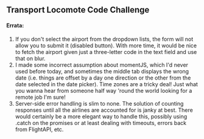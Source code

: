 ## Transport Locomote Code Challenge

#### Errata:
1. If you don't select the airport from the dropdown lists, the form will not allow you to submit it (disabled button). With more time, it would be nice to fetch the airport given just a three-letter code in the text field and use that on blur.
2. I made some incorrect assumption about momentJS, which I'd never used before today, and sometimes the middle tab displays the wrong date (i.e. things are offset by a day one direction or the other from the date selected in the date picker). Time zones are a tricky deal! Just what you wanna hear from someone half way 'round the world looking for a remote job I'm sure!
3. Server-side error handling is slim to none. The solution of counting responses until all the airlines are accounted for is janky at best. There would certainly be a more elegant way to handle this, possibly using .catch on the promises or at least dealing with timeouts, errors back from FlightAPI, etc.